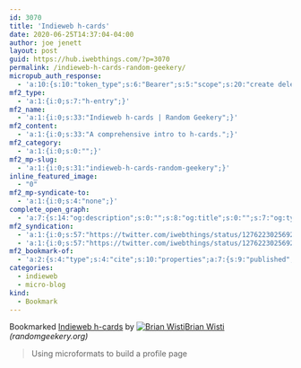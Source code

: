 ```yaml
---
id: 3070
title: 'Indieweb h-cards'
date: 2020-06-25T14:37:04-04:00
author: joe jenett
layout: post
guid: https://hub.iwebthings.com/?p=3070
permalink: /indieweb-h-cards-random-geekery/
micropub_auth_response:
  - 'a:10:{s:10:"token_type";s:6:"Bearer";s:5:"scope";s:20:"create delete update";s:2:"me";s:27:"https://hub.iwebthings.com/";s:9:"issued_by";s:54:"https://hub.iwebthings.com/wp-json/indieauth/1.0/token";s:9:"client_id";s:20:"https://omnibear.com";s:11:"client_name";s:8:"Omnibear";s:11:"client_icon";s:29:"https://omnibear.com/logo.svg";s:9:"issued_at";i:1591353809;s:4:"user";i:1;s:13:"last_accessed";i:1593109915;}'
mf2_type:
  - 'a:1:{i:0;s:7:"h-entry";}'
mf2_name:
  - 'a:1:{i:0;s:33:"Indieweb h-cards | Random Geekery";}'
mf2_content:
  - 'a:1:{i:0;s:33:"A comprehensive intro to h-cards.";}'
mf2_category:
  - 'a:1:{i:0;s:0:"";}'
mf2_mp-slug:
  - 'a:1:{i:0;s:31:"indieweb-h-cards-random-geekery";}'
inline_featured_image:
  - "0"
mf2_mp-syndicate-to:
  - 'a:1:{i:0;s:4:"none";}'
complete_open_graph:
  - 'a:7:{s:14:"og:description";s:0:"";s:8:"og:title";s:0:"";s:7:"og:type";s:0:"";s:12:"twitter:card";s:7:"summary";s:15:"twitter:creator";s:0:"";s:19:"twitter:description";s:0:"";s:8:"og:image";s:0:"";}'
mf2_syndication:
  - 'a:1:{i:0;s:57:"https://twitter.com/iwebthings/status/1276223025692708864";}'
  - 'a:1:{i:0;s:57:"https://twitter.com/iwebthings/status/1276223025692708864";}'
mf2_bookmark-of:
  - 'a:2:{s:4:"type";s:4:"cite";s:10:"properties";a:7:{s:9:"published";a:1:{i:0;s:25:"2020-04-11T00:16:00-07:00";}s:7:"updated";a:1:{i:0;s:25:"2020-04-11T00:16:00-07:00";}s:7:"summary";a:1:{i:0;s:42:"Using microformats to build a profile page";}s:4:"name";a:1:{i:0;s:16:"Indieweb h-cards";}s:3:"url";a:1:{i:0;s:56:"https://randomgeekery.org/post/2020/04/indieweb-h-cards/";}s:8:"category";a:3:{i:0;s:4:"card";i:1;s:19:"Martijn van der Ven";i:2;s:29:"https://vanderven.se/martijn/";}s:6:"author";a:2:{s:4:"type";a:1:{i:0;s:6:"h-card";}s:10:"properties";a:3:{s:4:"name";a:1:{i:0;s:11:"Brian Wisti";}s:3:"url";a:1:{i:0;s:25:"https://randomgeekery.org";}s:5:"photo";a:1:{i:0;s:50:"https://randomgeekery.org/img/avatar-thumbnail.jpg";}}}}}'
categories:
  - indieweb
  - micro-blog
kind:
  - Bookmark
---
```

Bookmarked [Indieweb h-cards](https://randomgeekery.org/post/2020/04/indieweb-h-cards/) by [![Brian Wisti](https://randomgeekery.org/img/avatar-thumbnail.jpg)Brian Wisti](https://randomgeekery.org) _(randomgeekery.org)_

> Using microformats to build a profile page